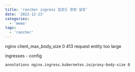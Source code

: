 ```yaml
---
title: 'rancher ingress 업로드 용량 설정'
date: '2022-12-23'
categories:
  - 'memo'
tags:
  - 'rancher'
---
```


nginx client_max_body_size 0
413 request entity too large

ingresses - config

```
annotations nginx.ingress.kubernetes.io/proxy-body-size 0
```
